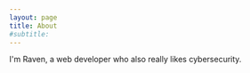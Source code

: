 ```yaml
---
layout: page
title: About
#subtitle: 
---
```


I'm Raven, a web developer who also really likes cybersecurity.




